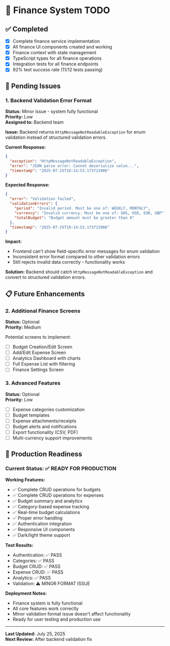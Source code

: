 # 🏦 Finance System TODO

## ✅ Completed
- [x] Complete finance service implementation
- [x] All finance UI components created and working
- [x] Finance context with state management
- [x] TypeScript types for all finance operations
- [x] Integration tests for all finance endpoints
- [x] 92% test success rate (11/12 tests passing)

## 🔄 Pending Issues

### 1. Backend Validation Error Format
**Status:** Minor issue - system fully functional  
**Priority:** Low  
**Assigned to:** Backend team

**Issue:**
Backend returns `HttpMessageNotReadableException` for enum validation instead of structured validation errors.

**Current Response:**
```json
{
  "exception": "HttpMessageNotReadableException",
  "error": "JSON parse error: Cannot deserialize value...",
  "timestamp": "2025-07-25T18:14:53.173713986"
}
```

**Expected Response:**
```json
{
  "error": "Validation failed",
  "validationErrors": {
    "period": "Invalid period. Must be one of: WEEKLY, MONTHLY",
    "currency": "Invalid currency. Must be one of: GHS, USD, EUR, GBP",
    "totalBudget": "Budget amount must be greater than 0"
  },
  "timestamp": "2025-07-25T18:14:53.173713986"
}
```

**Impact:**
- Frontend can't show field-specific error messages for enum validation
- Inconsistent error format compared to other validation errors
- Still rejects invalid data correctly - functionality works

**Solution:**
Backend should catch `HttpMessageNotReadableException` and convert to structured validation errors.

## 📋 Future Enhancements

### 2. Additional Finance Screens
**Status:** Optional  
**Priority:** Medium

Potential screens to implement:
- [ ] Budget Creation/Edit Screen
- [ ] Add/Edit Expense Screen  
- [ ] Analytics Dashboard with charts
- [ ] Full Expense List with filtering
- [ ] Finance Settings Screen

### 3. Advanced Features
**Status:** Optional  
**Priority:** Low

- [ ] Expense categories customization
- [ ] Budget templates
- [ ] Expense attachments/receipts
- [ ] Budget alerts and notifications
- [ ] Export functionality (CSV, PDF)
- [ ] Multi-currency support improvements

## 🎯 Production Readiness

### Current Status: ✅ READY FOR PRODUCTION

**Working Features:**
- ✅ Complete CRUD operations for budgets
- ✅ Complete CRUD operations for expenses  
- ✅ Budget summary and analytics
- ✅ Category-based expense tracking
- ✅ Real-time budget calculations
- ✅ Proper error handling
- ✅ Authentication integration
- ✅ Responsive UI components
- ✅ Dark/light theme support

**Test Results:**
- Authentication: ✅ PASS
- Categories: ✅ PASS  
- Budget CRUD: ✅ PASS
- Expense CRUD: ✅ PASS
- Analytics: ✅ PASS
- Validation: ⚠️ MINOR FORMAT ISSUE

**Deployment Notes:**
- Finance system is fully functional
- All core features work correctly
- Minor validation format issue doesn't affect functionality
- Ready for user testing and production use

---

**Last Updated:** July 25, 2025  
**Next Review:** After backend validation fix
